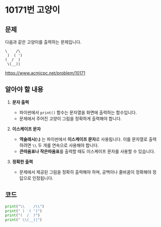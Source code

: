 # 10171번 고양이
## 문제
다음과 같은 고양이를 출력하는 문제입니다.

```
\    /\
 )  ( ')
(  /  )
 \(__)|
```

https://www.acmicpc.net/problem/10171

## 알아야 할 내용
1. **문자 출력**
   - 파이썬에서 `print()` 함수는 문자열을 화면에 출력하는 함수입니다.
   - 문제에서 주어진 고양이 그림을 정확하게 출력해야 합니다.

2. **이스케이프 문자**
   - **역슬래시(`\`)** 는 파이썬에서 **이스케이프 문자**로 사용됩니다. 이를 문자열로 출력하려면 **`\\`** 두 개를 연속으로 사용해야 합니다.
   - **큰따옴표나 작은따옴표**를 출력할 때도 이스케이프 문자를 사용할 수 있습니다.

3. **정확한 출력**
   - 문제에서 제공된 그림을 정확히 출력해야 하며, 공백이나 줄바꿈이 정확해야 정답으로 인정됩니다.

## 코드
```python
print("\\    /\\")
print(" )  ( ')")
print("(  /  )")
print(" \\(__)|")
```

